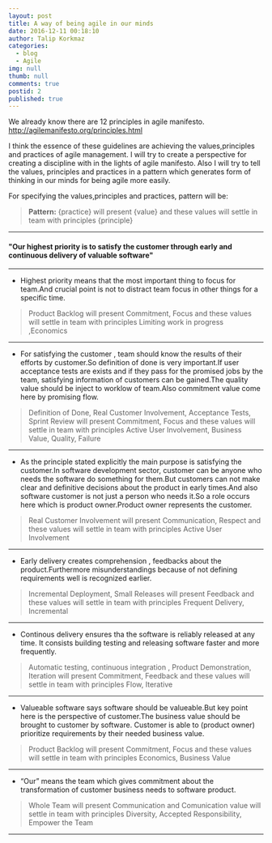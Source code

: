 ```yaml
---
layout: post
title: A way of being agile in our minds
date: 2016-12-11 00:18:10
author: Talip Korkmaz
categories:
  - blog
  - Agile
img: null
thumb: null
comments: true
postid: 2
published: true
---
```



We already know there are 12 principles in agile manifesto.
<http://agilemanifesto.org/principles.html>

I think the essence of these guidelines are achieving the values,principles and practices of agile management.
I will try to create a perspective for creating a discipline with in the lights of agile manifesto. Also I will try to tell the values, principles and practices in a pattern which generates form of thinking in our minds for being agile more easily.

For specifying the values,principles and practices, pattern will be:

> **Pattern:**
{practice} will present {value} and these values will settle in team with principles {principle}

<!--more-->

-------------

#### "Our highest priority is to satisfy the customer through early and continuous delivery of valuable software"

----------

 - Highest priority means that the most important thing to focus for team.And crucial point is not to distract team focus in other things for a specific time.
 
> Product Backlog will present Commitment, Focus and these values will settle in team with principles Limiting work in progress ,Economics


----------

 - For satisfying the customer , team should know the results of their efforts by customer.So definition of done is very important.If user acceptance tests are exists and if they pass for the promised jobs by the team, satisfying information of customers can be gained.The quality value should be inject to worklow of team.Also commitment value come here by promising flow.

>  Definition of Done, Real Customer Involvement, Acceptance Tests, Sprint Review will present Commitment, Focus and these values will settle in team with principles Active User Involvement, Business Value, Quality, Failure

----------

 - As the principle stated explicitly the main purpose is satisfying the customer.In software development sector, customer can be anyone who needs the software do something for them.But customers can not make clear and definitive decisions about the product in early times.And also software customer is not just a person who needs it.So a role occurs here which is product owner.Product owner represents the customer.

>  Real Customer Involvement will present Communication, Respect and these values will settle in team with principles Active User Involvement

----------

 - Early delivery creates comprehension , feedbacks about the product.Furthermore misunderstandings because of not defining requirements well is recognized earlier.

>  Incremental Deployment, Small Releases will present Feedback and these values will settle in team with principles Frequent Delivery, Incremental

----------

 - Continous delivery ensures tha the software is reliably released at any time. It consists building testing and releasing software faster and more frequently.

>  Automatic testing, continuous integration , Product Demonstration, Iteration will present Commitment, Feedback and these values will settle in team with principles Flow, Iterative

----------

 - Valueable software says software should be valueable.But key point here is the perspective of customer.The business value should be brought to customer by software. Customer is able to (product owner) prioritize requirements by their needed business value.

> Product Backlog will present Commitment, Focus and these values will settle in team with principles Economics, Business Value

----------

 - “Our” means the team which gives commitment about the transformation of customer business needs to software product.

> Whole Team will present Communication and Comunication value will settle in team with principles Diversity, Accepted Responsibility, Empower the Team

----------
